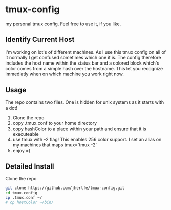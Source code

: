 # tmux-config
my personal tmux config. Feel free to use it, if you like.

## Identify Current Host
I'm working on lot's of different machines. As I use this tmux config on all of it normally I get confused sometimes which one it is.
The config therefore includes the host name within the status bar and a colored block which's color comes from a simple hash over the hostname.
This let you recognize immediatly when on which machine you work right now.

## Usage
The repo contains two files. One is hidden for unix systems as it starts with a dot!
1. Clone the repo
2. copy .tmux.conf to your home directory
3. copy hashColor to a place within your path and ensure that it is executeable
4. use tmux with -2 flag! This enables 256 color support. I set an alias on my machines that maps tmux='tmux -2'
5. enjoy =)

## Detailed Install
Clone the repo
```bash
git clone https://github.com/jhertfe/tmux-config.git
cd tmux-config
cp .tmux.conf ~/
# cp hostColor ~/bin/
```
